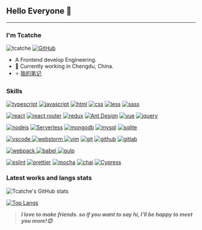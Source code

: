 ## Hello Everyone 👋
---

### I'm Tcatche

<p>
 <img src="https://komarev.com/ghpvc/?username=tcatche" alt="tcatche" />
 <a href="https://github.com/tcatche"><img src="https://img.shields.io/github/followers/tcatche.svg?label=GitHub&style=social" alt="GitHub"></a>
</p>

- A Frontend develop Engineering.
- 🌱 Currently working in Chengdu, China.
- ⭐ [我的笔记](https://tcatche.site/)


### Skills


<p>
<a href="https://github.com/tcatche"><img src="https://img.shields.io/badge/typescript-3178C6.svg?style=for-the-badge&logo=typescript&logoColor=3178C6&labelColor=ffffff" alt="typescript"></a>
<a href="https://github.com/tcatche"><img src="https://img.shields.io/badge/javascript-f5f542.svg?style=for-the-badge&logo=javascript&logoColor=f5f542&labelColor=ffffff" alt="javascript"></a>
<a href="https://github.com/tcatche"><img src="https://img.shields.io/badge/html-E34F26.svg?style=for-the-badge&logo=html5&logoColor=E34F26&labelColor=ffffff" alt="html"></a>
<a href="https://github.com/tcatche"><img src="https://img.shields.io/badge/css-1572B6.svg?style=for-the-badge&logo=css3&logoColor=1572B6&labelColor=ffffff" alt="css"></a>
<a href="https://github.com/tcatche"><img src="https://img.shields.io/badge/less-1D365D.svg?style=for-the-badge&logo=less&logoColor=1D365D&labelColor=ffffff" alt="less"></a>
<a href="https://github.com/tcatche"><img src="https://img.shields.io/badge/sass-CC6699.svg?style=for-the-badge&logo=sass&logoColor=CC6699&labelColor=ffffff" alt="sass"></a>
</p>

<p>
<a href="https://github.com/tcatche"><img src="https://img.shields.io/badge/react-61DAFB.svg?style=for-the-badge&logo=react&logoColor=61DAFB&labelColor=ffffff" alt="react"></a>
<a href="https://github.com/tcatche"><img src="https://img.shields.io/badge/react router-CA4245.svg?style=for-the-badge&logo=reactrouter&logoColor=CA4245&labelColor=ffffff" alt="react router"></a>
<a href="https://github.com/tcatche"><img src="https://img.shields.io/badge/redux-764ABC.svg?style=for-the-badge&logo=redux&logoColor=764ABC&labelColor=ffffff" alt="redux"></a>
<a href="https://github.com/tcatche"><img src="https://img.shields.io/badge/Ant Design-0170FE.svg?style=for-the-badge&logo=antdesign&logoColor=0170FE&labelColor=ffffff" alt="Ant Design"></a>
<a href="https://github.com/tcatche"><img src="https://img.shields.io/badge/vue-4FC08D.svg?style=for-the-badge&logo=vuedotjs&logoColor=4FC08D&labelColor=ffffff" alt="vue"></a>
<a href="https://github.com/tcatche"><img src="https://img.shields.io/badge/jquery-0769AD.svg?style=for-the-badge&logo=jquery&logoColor=0769AD&labelColor=ffffff" alt="jquery"></a>
</p>

<p>
<a href="https://github.com/tcatche"><img src="https://img.shields.io/badge/NodeJs-339933.svg?style=for-the-badge&logo=nodedotjs&logoColor=339933&labelColor=ffffff" alt="nodejs"></a>
<a href="https://github.com/tcatche"><img src="https://img.shields.io/badge/Serverless-FD5750.svg?style=for-the-badge&logo=serverless&logoColor=FD5750&labelColor=ffffff" alt="Serverless"></a>
<a href="https://github.com/tcatche"><img src="https://img.shields.io/badge/mongodb-47A248.svg?style=for-the-badge&logo=mongodb&logoColor=47A248&labelColor=ffffff" alt="mongodb"></a>
<a href="https://github.com/tcatche"><img src="https://img.shields.io/badge/mysql-3aabe8.svg?style=for-the-badge&logo=mysql&logoColor=3aabe8&labelColor=ffffff" alt="mysql"></a>
<a href="https://github.com/tcatche"><img src="https://img.shields.io/badge/sqlite-1daede.svg?style=for-the-badge&logo=sqlite&logoColor=1daede&labelColor=ffffff" alt="sqlite"></a>
</p>

<p>
<a href="https://github.com/tcatche">
<img src="https://img.shields.io/badge/vscode-blue.svg?style=for-the-badge&logo=visual-studio-code&labelColor=ffffff&logoColor=blue" alt="vscode">
</a>
<a href="https://github.com/tcatche">
<img src="https://img.shields.io/badge/webstorm-000000.svg?style=for-the-badge&logo=webstorm&labelColor=ffffff&logoColor=000000" alt="webstorm">
</a>
<a href="https://github.com/tcatche"><img src="https://img.shields.io/badge/vim-darkgreen.svg?style=for-the-badge&logo=vim&logoColor=darkgreen&labelColor=ffffff" alt="vim"></a>
<a href="https://github.com/tcatche"><img src="https://img.shields.io/badge/git-F05032.svg?style=for-the-badge&logo=git&logoColor=F05032&labelColor=ffffff" alt="git"></a>
<a href="https://github.com/tcatche"><img src="https://img.shields.io/badge/github-black.svg?style=for-the-badge&logo=github&logoColor=black&labelColor=ffffff" alt="github"></a>
<a href="https://github.com/tcatche">
<img src="https://img.shields.io/badge/gitlab-FCA121.svg?style=for-the-badge&logo=gitlab&logoColor=FCA121&labelColor=ffffff" alt="gitlab">
</a>
</p>

<p>
<a href="https://github.com/tcatche">
<img src="https://img.shields.io/badge/webpack-8DD6F9.svg?style=for-the-badge&logo=webpack&logoColor=8DD6F9&labelColor=ffffff" alt="webpack">
</a>
<a href="https://github.com/tcatche">
<img src="https://img.shields.io/badge/babel-F9DC3E.svg?style=for-the-badge&logo=babel&logoColor=F9DC3E&labelColor=ffffff" alt="babel">
</a>
<a href="https://github.com/tcatche">
 <img src="https://img.shields.io/badge/gulp-CF4647.svg?style=for-the-badge&logo=gulp&logoColor=CF4647&labelColor=ffffff" alt="gulp"></a>
</p>

<p>
<a href="https://github.com/tcatche"><img src="https://img.shields.io/badge/eslint-4B32C3.svg?style=for-the-badge&logo=eslint&logoColor=4B32C3&labelColor=ffffff" alt="eslint"></a>
<a href="https://github.com/tcatche"><img src="https://img.shields.io/badge/prettier-F7B93E.svg?style=for-the-badge&logo=prettier&logoColor=F7B93E&labelColor=ffffff" alt="prettier"></a>
<a href="https://github.com/tcatche"><img src="https://img.shields.io/badge/mocha-8D6748.svg?style=for-the-badge&logo=mocha&logoColor=8D6748&labelColor=ffffff" alt="mocha"></a>
<a href="https://github.com/tcatche"><img src="https://img.shields.io/badge/chai-A30701.svg?style=for-the-badge&logo=chai&logoColor=A30701&labelColor=ffffff" alt="chai"></a>
<a href="https://github.com/tcatche"><img src="https://img.shields.io/badge/Cypress-17202C.svg?style=for-the-badge&logo=cypress&logoColor=17202C&labelColor=ffffff" alt="Cypress"></a>
</p>



### Latest works and langs stats
![Tcatche's GitHub stats](https://github-readme-stats.vercel.app/api?username=tcatche&show_icons=true&theme=flag-india)


[![Top Langs](https://github-readme-stats.vercel.app/api/top-langs/?username=anuraghazra&theme=flag-india)](https://github.com/anuraghazra/github-readme-stats)

> ***I love to make friends. so if you want to say hi, I'll be happy to meet you more!😊***

